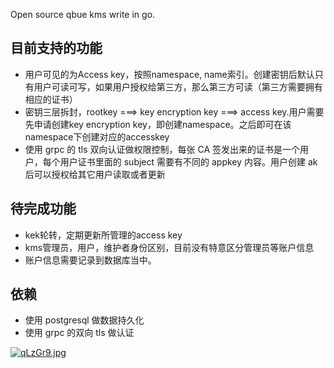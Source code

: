 Open source qbue kms write in go.

## 目前支持的功能
+ 用户可见的为Access key，按照namespace, name索引。创建密钥后默认只有用户可读可写，如果用户授权给第三方，那么第三方可读（第三方需要拥有相应的证书）
+ 密钥三层拆封，rootkey ===> key encryption key ===> access key.用户需要先申请创建key encryption key，即创建namespace。之后即可在该namespace下创建对应的accesskey
+ 使用 grpc 的 tls 双向认证做权限控制，每张 CA 签发出来的证书是一个用户，每个用户证书里面的 subject 需要有不同的 appkey 内容。用户创建 ak 后可以授权给其它用户读取或者更新

## 待完成功能
+ kek轮转，定期更新所管理的access key
+ kms管理员，用户，维护者身份区别，目前没有特意区分管理员等账户信息
+ 账户信息需要记录到数据库当中。

## 依赖
+ 使用 postgresql 做数据持久化
+ 使用 grpc 的双向 tls 做认证

[![qLzGr9.jpg](https://s1.ax1x.com/2022/04/05/qLzGr9.jpg)](https://imgtu.com/i/qLzGr9)
